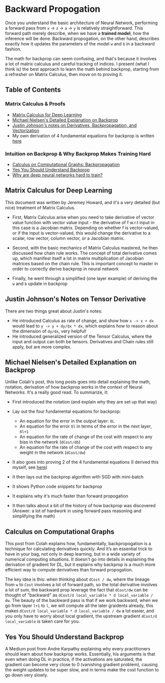 # Backward Propogation

Once you understand the basic architecture of Neural Network, performing a forward pass from `x` -> `z` -> `a` -> `y` is relatively straightforward. This forward path merely describe, when we have a **trained model**, how the inference will be done. Backward propogation, on the other hand, describes exactly how it updates the parameters of the model `w` and `b` in a backward fashion.

The math for backprop can seem confusing, and that's because it involves a lot of matrix calculus and careful tracking of indices. I present (what I think is) the best approach to learn the math behind backprop, starting from a refresher on Matrix Calculus, then move on to proving it.

## Table of Contents

### Matrix Calculus & Proofs

* [Matrix Calculus for Deep Learning](http://parrt.cs.usfca.edu/doc/matrix-calculus/index.html)
* [Michael Nielsen's Detailed Explanation on Backprop](http://neuralnetworksanddeeplearning.com/chap2.html)
* [Justin Johnson's notes on Derivatives, Backpropagation, and Vectorization](http://cs231n.stanford.edu/2017/handouts/derivatives.pdf)
* My own derivation of 4 fundamental equations for backprop is written [here](https://github.com/robert8138/deep-learning-deliberate-practice/blob/master/concepts/pictures/backprop_math_by_hand.png)

### Intuition on Backprop & Why Backprop Makes Training Hard

* [Calculus on Computational Graphs: Backpropagation](http://colah.github.io/posts/2015-08-Backprop/)
* [Yes You Should Understand Backprop](https://medium.com/@karpathy/yes-you-should-understand-backprop-e2f06eab496b)
* [Why are deep neural networks hard to train?](http://neuralnetworksanddeeplearning.com/chap5.html)

## Matrix Calculus for Deep Learning

This document was written by Jeremey Howard, and it's a very detailed (but nice) treatment of Matrix Calculus. 

* First, Matrix Calculus arise when you need to take derivative of vector value function with vector value input - the derivative of f w.r.t input in this case is a Jacobian matrix. Depending on whether f is vector-valued, or if the input is vector-valued, this would change the derivative to a scalar, row vector, column vector, or a Jacobian matrix.

* Second, with the basic mechanics of Matrix Calculus mastered, he then discussed how chain rule works. The concept of total derivative comes up, which manifest itself a lot in matrix multiplication of Jacobian matrices based on the chain rule. This is important concept to master in order to correctly derive backprop in neural network

* Finally, he went through a simplified (one layer example) of deriving the `w` and `b` update in backprop

## Justin Johnson's Notes on Tensor Derivative

There are two things great about Justin's notes:

* He introduced Calculus as rate of change, and show how `x -> x + dx` would lead to `y -> y + dy/dx * dx`, which explains how to reason about the dimension of `dy/dx`, very helpful!
* He introduced generalized version of the Tensor Calculus, where the input and output can both be tensors. Derivatives and Chain rules still apply, but are more complex.

## Michael Nielsen's Detailed Explanation on Backprop

Unlike Colah's post, this long posts goes into detail explaining the math, notation, derivation of how backprop works in the context of Neural Networks. It's a really good read. To summarize, it:

* First introduced the notation (and explain why they are set up that way)

* Lay out the four fundamental equations for backprop:
	* An equation for the error in the output layer: `δL`
	* An equation for the error `δl` in terms of the error in the next layer, `δl+1`
	* An equation for the rate of change of the cost with respect to any bias in the network (`dCost/db`)
	* An equation for the rate of change of the cost with respect to any weight in the network (`dCost/dw`)

* It also goes into proving 2 of the 4 fundamental equations (I derived this myself, see [here](https://github.com/robert8138/deep-learning-deliberate-practice/blob/master/concepts/pictures/backprop_math_by_hand.png))
* It then lays out the backprop algorithm with SGD with mini-batch
* It shows Python code snippets for backprop
* It explains why it's much faster than forward propogation
* It then talks about a bit of the history of how backprop was discovered (Answer: a lot of hardwork in using forward pass reasoning and simplifying the math)

## Calculus on Computational Graphs

This post from Colah explains how, fundamentally, backpropogation is a technique for calculating derivatives quickly. And it’s an essential trick to have in your bag, not only in deep learning, but in a wide variety of numerical computing situations. It doesn't go into details in explaining the derivation of gradient for DL, but it explains why backprop is a much more efficient way to compute derivatives than forward propogation.

The key idea is this: when thinking about `dCost / dw`, where the lineage from `w` to `Cost` involves a lot of forward path, so the total derivative involves a lot of sum, the backward prop leverage the fact that `dCost/dw` can be thought of "backward" as `dCost/d local_variable * d local_variable / dw`. The beauty of the backward pass is that if we work backward, when we go from layer `l+1` to `l`, we will compute all the later graidents already, this makes `dCost/d local_variable * d local_variable / dw` a lot easier, and you only have to worry about local gradient, the upstream gradient `dCost/d local_variable` is taken care for you.

## Yes You Should Understand Backprop

A Medium post from Andre Karpathy explaining why every practitioners should learn about how backprop works. Essentially, his arguments is that even when doing DL in practice, if the activations are saturated, the gradient can become very close to 0 (vanishing gradient problem), causing the weight updates to be super slow, and in terms make the cost function to go down very slowly.
